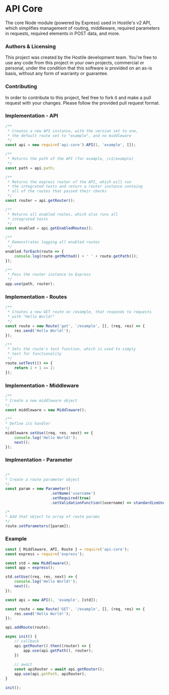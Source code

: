 # API Core

The core Node module (powered by Express) used in Hostile's v2 API, which simplifies 
management of routing, middleware, required parameters in requests,
required elements in POST data, and more.

### Authors & Licensing

This project was created by the Hostile development team. You're free to use
any code from this project in your own projects, commercial or personal, under
the condition that this software is provided on an as-is basis, without any form
of warranty or guarantee.

### Contributing

In order to contribute to this project, feel free to fork it and make a pull
request with your changes. Please follow the provided pull request format.

### Implementation - API

```javascript
/**
 * Creates a new API instance, with the version set to one,
 * the default route set to "example", and no middleware
 */
const api = new require('api-core').API(1, 'example', []);

/**
 * Returns the path of the API (for example, /v1/example)
 */
const path = api.path;

/**
 * Returns the express router of the API, which will run
 * the integrated tests and return a router instance containg
 * all of the routes that passed their checks
 */
const router = api.getRouter();

/**
 * Returns all enabled routes, which also runs all
 * integrated tests
 */
const enabled = api.getEnabledRoutes();

/**
 * Demonstrates logging all enabled routes
 */
enabled.forEach(route => {
    console.log(route.getMethod() + ' ' + route.getPath());
});

/**
 * Pass the router instance to Express
 */
app.use(path, router);
```

### Implementation - Routes

```javascript
/**
 * Creates a new GET route on /example, that responds to requests
 * with "Hello World!"
 */
const route = new Route('get', '/example', [], (req, res) => {
    res.send('Hello World!');
});

/**
 * Sets the route's test function, which is used to simply
 * test for functionality
 */
route.setTest(() => {
    return 1 + 1 == 2;
});
```

### Implementation - Middleware

```javascript
/**
* Create a new middleware object
*/
const middleware = new Middleware();

/**
* Define its handler
*/
middleware.setUse((req, res, next) => {
    console.log('Hello World!');
    next();
});
```
  
### Implmentation - Parameter  
  
```javascript

/*
* Create a route parameter object
*/
const param = new Parameter()
                    .setName('username')
                    .setRequired(true)
                    .setValidationFunction((username) => standardizeUsername(username));

/*
* Add that object to array of route params
*/
route.setParameters([param]);
``` 
  
### Example

```javascript
const { Middleware, API, Route } = require('api-core');
const express = require('express');

const std = new Middleware();
const app = express();

std.setUse((req, res, next) => {
    console.log('Hello World!');
    next();
});

const api = new API(1, 'example', [std]);

const route = new Route('GET', '/example', [], (req, res) => {
    res.send('Hello World!');
});

api.addRoute(route);

async init() {
    // callback
    api.getRouter().then((router) => {
        app.use(api.getPath(), router);
    })
    
    // await
    const apiRouter = await api.getRouter();
    app.use(api.getPath, apiRouter);
}

init();
```
